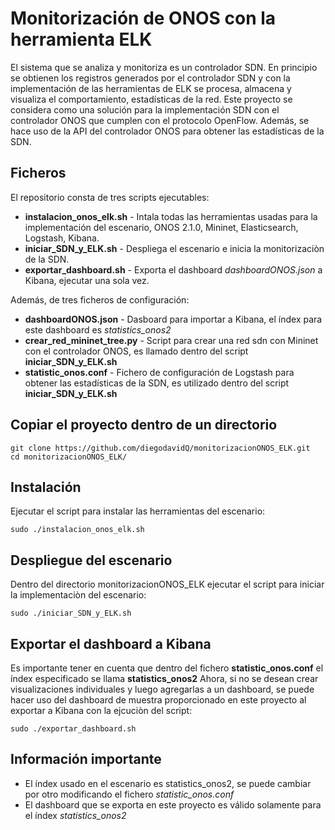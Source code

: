 # Monitorización de ONOS con la herramienta ELK

El sistema que se analiza y monitoriza es un controlador SDN. En principio se obtienen los registros generados por el controlador SDN y con la implementación de las
herramientas de ELK se procesa, almacena y visualiza el comportamiento, estadísticas de la red. Este proyecto se considera como una solución para la implementación SDN
con el controlador ONOS que cumplen con el protocolo OpenFlow. Además, se hace uso de la API del controlador ONOS para obtener las estadísticas de la SDN.

## Ficheros

El repositorio consta de tres scripts ejecutables:
* **instalacion_onos_elk.sh** - Intala todas las herramientas usadas para la implementación del escenario, ONOS 2.1.0, Mininet, Elasticsearch, Logstash, Kibana.
* **iniciar_SDN_y_ELK.sh** - Despliega el escenario e inicia la monitorizaciòn de la SDN.
* **exportar_dashboard.sh** - Exporta el dashboard *dashboardONOS.json* a Kibana, ejecutar una sola vez.

Además, de tres ficheros de configuración:
* **dashboardONOS.json** - Dasboard para importar a Kibana, el índex para este dashboard es *statistics_onos2*
* **crear_red_mininet_tree.py** - Script para crear una red sdn con Mininet con el controlador ONOS, es llamado dentro del script **iniciar_SDN_y_ELK.sh**
* **statistic_onos.conf** - Fichero de configuración de Logstash para obtener las estadísticas de la SDN, es utilizado dentro del script **iniciar_SDN_y_ELK.sh**

## Copiar el proyecto dentro de un directorio
```
git clone https://github.com/diegodavidQ/monitorizacionONOS_ELK.git
cd monitorizacionONOS_ELK/
```
## Instalación
Ejecutar el script para instalar las herramientas del escenario:
```
sudo ./instalacion_onos_elk.sh
```
## Despliegue del escenario
Dentro del directorio monitorizacionONOS_ELK ejecutar el script para iniciar la implementaciòn del escenario:
```
sudo ./iniciar_SDN_y_ELK.sh
```
## Exportar el dashboard a Kibana
Es importante tener en cuenta que dentro del fichero **statistic_onos.conf** el índex especificado se llama **statistics_onos2**
Ahora, si no se desean crear visualizaciones individuales y luego agregarlas a un dashboard, se puede hacer uso del dashboard de muestra proporcionado en este proyecto al exportar a Kibana con la ejcuciòn del script:
```
sudo ./exportar_dashboard.sh
```

## Información importante
* El índex usado en el escenario es statistics_onos2, se puede cambiar por otro modificando el fichero *statistic_onos.conf*
* El dashboard que se exporta en este proyecto es válido solamente para el índex *statistics_onos2*



